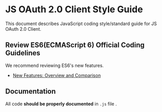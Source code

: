 # JS OAuth 2.0 Client Style Guide

This document describes JavaScript coding style/standard guide for JS OAuth 2.0 Client. 

## Review ES6(ECMAScript 6) Official Coding Guidelines

We recommend reviewing ES6's new features.

* [New Features: Overview and Comparison](http://es6-features.org/)

## Documentation

All code **should be properly documented** in `.js` file .
